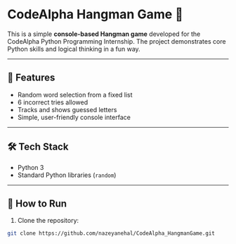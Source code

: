 # CodeAlpha Hangman Game 🎯

This is a simple **console-based Hangman game** developed for the CodeAlpha Python Programming Internship. The project demonstrates core Python skills and logical thinking in a fun way.

---

## 🚀 Features

- Random word selection from a fixed list  
- 6 incorrect tries allowed  
- Tracks and shows guessed letters  
- Simple, user-friendly console interface  

---

## 🛠️ Tech Stack

- Python 3
- Standard Python libraries (`random`)

---

## 📂 How to Run

1. Clone the repository:

```bash
git clone https://github.com/nazeyanehal/CodeAlpha_HangmanGame.git
